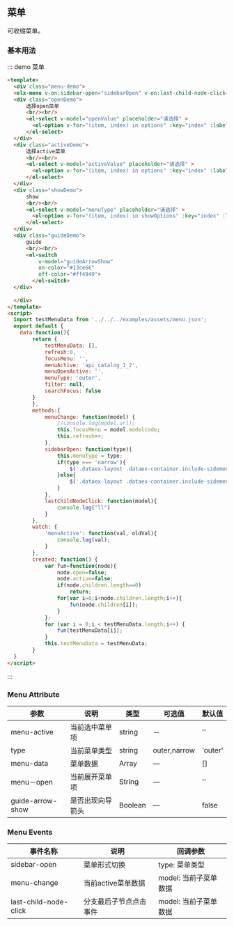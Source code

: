 <script>
  import testMenuData from '../../../examples/assets/menu.json';
  export default {
    data:function(){
	    return {
	    	testMenuData: [],
	    	refresh:0,
	    	focusMenu: '',
	    	menuActive: '',
	    	menuOpen: '',
	    	menuType: 'outer',
	    	filter: null,
	    	searchFocus: false,
	    	guideArrowShow: false,
	    	refresh: 0,
	    	showOptions: [
		    	{
		          value: 'narrow',
		          label: 'narrow'
		        }, 
		        {
		          value: 'outer',
		          label: 'outer'
		        }
	        ],
	    	options: [
		    	{
		          value: 'data-dev',
		          label: '数据开发'
		        }, 
		        {
		          value: 'cert_mgr',
		          label: '证书管理'
		        },
		        {
		          value: 'add_data',
		          label: '数据注册'
		        }
	        ],
	        openValue: '',
	        activeValue: ''	
		}
	},
	methods: {
		menuChange: function(model) {
		    this.focusMenu = model.modelcode;
		    console.log(model);
		    this.refresh++;
		},
		sidebarOpen: function(type){
			this.menuType = type;
		    if(type === 'narrow'){
		    	$('.dataex-layout .dataex-container.include-sidemenu').css("margin-left","52px");
		    }else{
		    	$('.dataex-layout .dataex-container.include-sidemenu').css("margin-left","182px");
		    }
		},
		lastChildNodeClick: function(model){
			console.log("ll")
		}
	},
	watch: {
		openValue: function(val, oldVal) {
		    this.menuOpen = val;	
		},
		activeValue: function(val, oldVal) {
		    this.menuActive = val;	
		}
	},
	created: function() {
		var fun=function(node){
			node.open=false;
			node.active=false;
			node.modelcode=node.menuId;
			node.parentcode=node.parentId;
			node.modelname=node.menuName;
			node.modeltype=node.menuType;
			node.images=node.menuIcon;
			if(node.children.length==0)
				return;
			for(var i=0;i<node.children.length;i++){
				fun(node.children[i]);
			}
		};
		for (var i = 0;i < testMenuData.length;i++) {
			fun(testMenuData[i]);
		}
		this.testMenuData = testMenuData;
	}
  }
</script>
<style>
.menu-demo{
	height: 400px;
	overflow: hidden;
	position: relative;
}
.openDemo{
	position: absolute;
	right: 50px;
	top: 0px;
}
.activeDemo{
	position: absolute;
	right: 50px;
	top: 80px;
}
.guideDemo{
    position: absolute;
	right: 50px;
	top: 160px;	
}
.showDemo{
    position: absolute;
	right: 50px;
	top: 220px;	
}
</style>

## 菜单

可收缩菜单。

### 基本用法


::: demo 菜单
```html
<template>
  <div class="menu-demo">
  <elx-menu v-on:sidebar-open="sidebarOpen" v-on:last-child-node-click="lastChildNodeClick" :location-source="'http://0.0.0.0:8085/'" :is-post="true" :post-message="'hide'" v-on:menu-change="menuChange" :menu-active.sync="menuActive" :menu-open='menuOpen' :menu-data="testMenuData" :menu-type="menuType" :guide-arrow-show="guideArrowShow"></elx-menu>
  <div class="openDemo">
  	  选择open菜单
  	  <br/><br/>
	  <el-select v-model="openValue" placeholder="请选择" >
	    <el-option v-for="(item, index) in options" :key="index" :label="item.label" :value="item.value"></el-option>
	  </el-select>
  </div>
  <div class="activeDemo">
  	  选择active菜单
  	  <br/><br/>
	  <el-select v-model="activeValue" placeholder="请选择" >
	    <el-option v-for="(item, index) in options" :key="index" :label="item.label" :value="item.value"></el-option>
	  </el-select>
  </div>
  <div class="showDemo">
  	  show
  	  <br/><br/>
	  <el-select v-model="menuType" placeholder="请选择" >
	    <el-option v-for="(item, index) in showOptions" :key="index" :label="item.label" :value="item.value"></el-option>
	  </el-select>
  </div>
  <div class="guideDemo">
  	  guide
  	  <br/><br/>
	  <el-switch
		  v-model="guideArrowShow"
		  on-color="#13ce66"
		  off-color="#ff4949">
		</el-switch>
  </div>
  
  </div>
</template>
<script>
  import testMenuData from '../../../examples/assets/menu.json';
  export default {
    data:function(){
	    return {
	    	testMenuData: [],
	    	refresh:0,
	    	focusMenu: '',
	    	menuActive: 'api_catalog_1_2',
	    	menuOpenActive: '',
	    	menuType: 'outer',
	    	filter: null,
	    	searchFocus: false
	    }	
		},
		methods:{
			menuChange: function(model) {
			    //console.log(model.url);
			    this.focusMenu = model.modelcode;
			    this.refresh++;
			},
			sidebarOpen: function(type){
				this.menuType = type;
			    if(type === 'narrow'){
			    	$('.dataex-layout .dataex-container.include-sidemenu').css("margin-left","52px");
			    }else{
			    	$('.dataex-layout .dataex-container.include-sidemenu').css("margin-left","182px");
			    }
			},
			lastChildNodeClick: function(model){
				console.log("ll")
			}
		},
		watch: {
			'menuActive': function(val, oldVal){
				console.log(val);
			}
		},
		created: function() {
			var fun=function(node){
				node.open=false;
				node.active=false;
				if(node.children.length==0)
					return;
				for(var i=0;i<node.children.length;i++){
					fun(node.children[i]);
				}
			};
			for (var i = 0;i < testMenuData.length;i++) {
				fun(testMenuData[i]);
			}
			this.testMenuData = testMenuData;
		}
  }
</script>
```
:::


### Menu Attribute
| 参数      | 说明    | 类型      | 可选值       | 默认值   |
|---------- |-------- |---------- |-------------  |-------- |
| menu-active     | 当前选中菜单项   | string  |   －   | '' |
| type     | 当前菜单类型   | string    | outer,narrow | 'outer' |
| menu-data | 菜单数据 | Array    | — | [] |
| menu－open | 当前展开菜单项 | String    | — | '' |
| guide-arrow-show | 是否出现向导箭头 | Boolean    | — | false |

### Menu Events
| 事件名称      | 说明    | 回调参数      |
|---------- |-------- |---------- |
| sidebar-open  | 菜单形式切换 | type: 菜单类型  |
| menu-change  | 当前active菜单数据 | model: 当前子菜单数据  |
| last-child-node-click  | 分支最后子节点点击事件 | model: 当前子菜单数据  |

